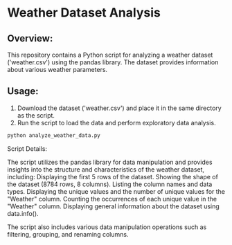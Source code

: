 # Weather Dataset Analysis

## Overview:
This repository contains a Python script for analyzing a weather dataset ('weather.csv') using the pandas library. The dataset provides information about various weather parameters.

## Usage:
1. Download the dataset ('weather.csv') and place it in the same directory as the script.
2. Run the script to load the data and perform exploratory data analysis.

```python
python analyze_weather_data.py
```
Script Details:

The script utilizes the pandas library for data manipulation and provides insights into the structure and characteristics of the weather dataset, including:
Displaying the first 5 rows of the dataset.
Showing the shape of the dataset (8784 rows, 8 columns).
Listing the column names and data types.
Displaying the unique values and the number of unique values for the "Weather" column.
Counting the occurrences of each unique value in the "Weather" column.
Displaying general information about the dataset using data.info().

The script also includes various data manipulation operations such as filtering, grouping, and renaming columns.

